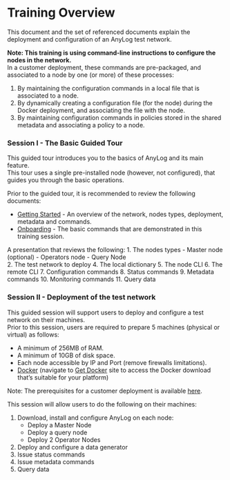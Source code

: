 # Training Overview

This document and the set of referenced documents explain the deployment and configuration of an AnyLog test network.

**Note: 
This training is using command-line instructions to configure the nodes in the network.**  
In a customer deployment, these commands are pre-packaged, and associated to a node by one (or more) of these processes:
1) By maintaining the configuration commands in a local file that is associated to a node.
2) By dynamically creating a configuration file (for the node) during the Docker deployment, and associating the file with the node.
3) By maintaining configuration commands in policies stored in the shared metadata and associating a policy to a node.

 
### Session I - The Basic Guided Tour
 This guided tour introduces you to the basics of AnyLog and its main feature.  
 This tour uses a single pre-installed node (however, not configured), that guides you through the basic operations.
 
 Prior to the guided tour, it is recommended to review the following documents:
 * [Getting Started](../getting%20started.md) - An overview of the network, nodes types, deployment, metadata and commands.
 * [Onboarding](onboarding.md) - The basic commands that are demonstrated in this training session. 
 
A presentation that reviews the following:
    1. The nodes types
        - Master node (optional)
        - Operators node
        - Query Node   
    2. The test network to deploy
    4. The local dictionary
    5. The node CLI
    6. The remote CLI
    7. Configuration commands
    8. Status commands
    9. Metadata commands
    10. Monitoring commands
    11. Query data  
    
### Session II - Deployment of the test network
   This guided session will support users to deploy and configure a test network on their machines.  
   Prior to this session, users are required to prepare 5 machines (physical or virtual) as follows:
   * A minimum of 256MB of RAM.
   * A minimum of 10GB of disk space.
   * Each node accessible by IP and Port (remove firewalls limitations).
   * [Docker](https://docs.docker.com/) (navigate to [Get Docker](https://docs.docker.com/get-docker/) site to access 
   the Docker download that’s suitable for your platform)

   Note: The prerequisites for a customer deployment is available [here](..//deployments/Prerequisite.md).
   
   This session will allow users to do the following on their machines:
   1. Download, install and configure AnyLog on each node:
        - Deploy a Master Node
        - Deploy a query node
        - Deploy 2 Operator Nodes
   2. Deploy and configure a data generator
   3. Issue status commands
   4. Issue metadata commands
   5. Query data  
      

  